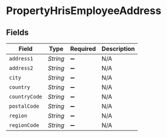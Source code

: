 # PropertyHrisEmployeeAddress


## Fields

| Field              | Type               | Required           | Description        |
| ------------------ | ------------------ | ------------------ | ------------------ |
| `address1`         | *String*           | :heavy_minus_sign: | N/A                |
| `address2`         | *String*           | :heavy_minus_sign: | N/A                |
| `city`             | *String*           | :heavy_minus_sign: | N/A                |
| `country`          | *String*           | :heavy_minus_sign: | N/A                |
| `countryCode`      | *String*           | :heavy_minus_sign: | N/A                |
| `postalCode`       | *String*           | :heavy_minus_sign: | N/A                |
| `region`           | *String*           | :heavy_minus_sign: | N/A                |
| `regionCode`       | *String*           | :heavy_minus_sign: | N/A                |